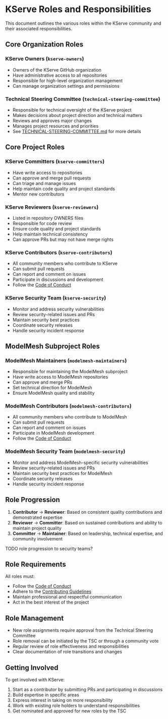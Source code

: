 # KServe Roles and Responsibilities

This document outlines the various roles within the KServe community and their associated responsibilities.

## Core Organization Roles

### KServe Owners (`kserve-owners`)
- Owners of the KServe GitHub organization
- Have administrative access to all repositories
- Responsible for high-level organization management
- Can manage organization settings and permissions

### Technical Steering Committee (`technical-steering-committee`)
- Responsible for technical oversight of the KServe project
- Makes decisions about project direction and technical matters
- Reviews and approves major changes
- Manages project resources and priorities
- See [TECHNICAL-STEERING-COMMITTEE.md](./TECHNICAL-STEERING-COMMITTEE.md) for more details

## Core Project Roles

### KServe Committers (`kserve-committers`)
- Have write access to repositories
- Can approve and merge pull requests
- Can triage and manage issues
- Help maintain code quality and project standards
- Mentor new contributors

### KServe Reviewers (`kserve-reviewers`)
- Listed in repository OWNERS files
- Responsible for code review
- Ensure code quality and project standards
- Help maintain technical consistency
- Can approve PRs but may not have merge rights

### KServe Contributors (`kserve-contributors`)
- All community members who contribute to KServe
- Can submit pull requests
- Can report and comment on issues
- Participate in discussions and development
- Follow the [Code of Conduct](./CODE_OF_CONDUCT.md)

### KServe Security Team (`kserve-security`)
- Monitor and address security vulnerabilities
- Review security-related issues and PRs
- Maintain security best practices
- Coordinate security releases
- Handle security incident response

## ModelMesh Subproject Roles

### ModelMesh Maintainers (`modelmesh-maintainers`)
- Responsible for maintaining the ModelMesh subproject
- Have write access to ModelMesh repositories
- Can approve and merge PRs
- Set technical direction for ModelMesh
- Ensure ModelMesh quality and stability

### ModelMesh Contributors (`modelmesh-contributors`)
- All community members who contribute to ModelMesh
- Can submit pull requests
- Can report and comment on issues
- Participate in ModelMesh development
- Follow the [Code of Conduct](./CODE_OF_CONDUCT.md)

### ModelMesh Security Team (`modelmesh-security`)
- Monitor and address ModelMesh-specific security vulnerabilities
- Review security-related issues and PRs
- Maintain security best practices for ModelMesh
- Coordinate security releases
- Handle security incident response


## Role Progression

1. **Contributor** → **Reviewer**: Based on consistent quality contributions and demonstrated expertise
2. **Reviewer** → **Committer**: Based on sustained contributions and ability to maintain project quality
3. **Committer** → **Maintainer**: Based on leadership, technical expertise, and community involvement

TODO role progression to security teams?

## Role Requirements

All roles must:
- Follow the [Code of Conduct](./CODE_OF_CONDUCT.md)
- Adhere to the [Contributing Guidelines](./CONTRIBUTING.md)
- Maintain professional and respectful communication
- Act in the best interest of the project

## Role Management

- New role assignments require approval from the Technical Steering Committee
- Role removal can be initiated by the TSC or through a community vote
- Regular review of role effectiveness and responsibilities
- Clear documentation of role transitions and changes

## Getting Involved

To get involved with KServe:
1. Start as a contributor by submitting PRs and participating in discussions
2. Build expertise in specific areas
3. Express interest in taking on more responsibility
4. Work with existing role holders to understand responsibilities
5. Get nominated and approved for new roles by the TSC 